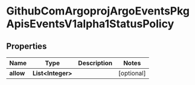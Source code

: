 

# GithubComArgoprojArgoEventsPkgApisEventsV1alpha1StatusPolicy


## Properties

Name | Type | Description | Notes
------------ | ------------- | ------------- | -------------
**allow** | **List&lt;Integer&gt;** |  |  [optional]



